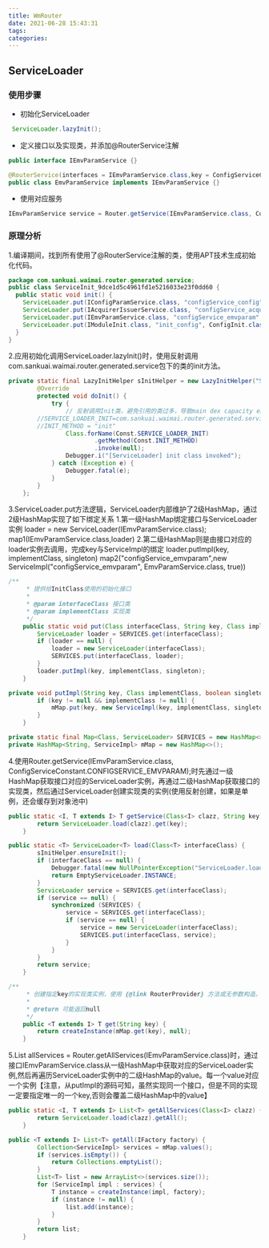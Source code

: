 ```yaml
---
title: WmRouter
date: 2021-06-28 15:43:31
tags:
categories:
---
```


## ServiceLoader

### 使用步骤
* 初始化ServiceLoader
```JAVA
 ServiceLoader.lazyInit();
```

* 定义接口以及实现类，并添加@RouterService注解
```JAVA
public interface IEmvParamService {}

@RouterService(interfaces = IEmvParamService.class,key = ConfigServiceConstant.CONFIGSERVICE_EMVPARAM,singleton = true)
public class EmvParamService implements IEmvParamService {}
```
* 使用对应服务
```java
IEmvParamService service = Router.getService(IEmvParamService.class, ConfigServiceConstant.CONFIGSERVICE_EMVPARAM);
```
### 原理分析
<!-- more -->

1.编译期间，找到所有使用了@RouterService注解的类，使用APT技术生成初始化代码。
```java
package com.sankuai.waimai.router.generated.service;
public class ServiceInit_9dce1d5c4961fd1e5216033e23f0dd60 {
  public static void init() {
    ServiceLoader.put(IConfigParamService.class, "configService_config", ConfigParamService.class, true);
    ServiceLoader.put(IAcquirerIssuerService.class, "configService_acquirer_issuer", AcquirerIssuerService.class, false);
    ServiceLoader.put(IEmvParamService.class, "configService_emvparam", EmvParamService.class, true);
    ServiceLoader.put(IModuleInit.class, "init_config", ConfigInit.class, false);
  }
}
```

2.应用初始化调用ServiceLoader.lazyInit()时，使用反射调用com.sankuai.waimai.router.generated.service包下的类的init方法。
```java
private static final LazyInitHelper sInitHelper = new LazyInitHelper("ServiceLoader") {
        @Override
        protected void doInit() {
            try {
                // 反射调用Init类，避免引用的类过多，导致main dex capacity exceeded问题
		//SERVICE_LOADER_INIT=com.sankuai.waimai.router.generated.service.ServiceLoaderInit
		//INIT_METHOD = "init"
                Class.forName(Const.SERVICE_LOADER_INIT)
                        .getMethod(Const.INIT_METHOD)
                        .invoke(null);
                Debugger.i("[ServiceLoader] init class invoked");
            } catch (Exception e) {
                Debugger.fatal(e);
            }
        }
    };
```
3.ServiceLoader.put方法逻辑，ServiceLoader内部维护了2级HashMap，通过2级HashMap实现了如下绑定关系
1.第一级HashMap绑定接口与ServiceLoader实例
loader = new ServiceLoader(IEmvParamService.class);
map1(IEmvParamService.class,loader)
2.第二级HashMap则是由接口对应的loader实例去调用，完成key与ServiceImpl的绑定
loader.putImpl(key, implementClass, singleton)
map2("configService_emvparam",new ServiceImpl("configService_emvparam", EmvParamService.class, true))
```java
/**
     * 提供给InitClass使用的初始化接口
     *
     * @param interfaceClass 接口类
     * @param implementClass 实现类
     */
    public static void put(Class interfaceClass, String key, Class implementClass, boolean singleton) {
        ServiceLoader loader = SERVICES.get(interfaceClass);
        if (loader == null) {
            loader = new ServiceLoader(interfaceClass);
            SERVICES.put(interfaceClass, loader);
        }
        loader.putImpl(key, implementClass, singleton);
    }

private void putImpl(String key, Class implementClass, boolean singleton) {
        if (key != null && implementClass != null) {
            mMap.put(key, new ServiceImpl(key, implementClass, singleton));
        }
    }

private static final Map<Class, ServiceLoader> SERVICES = new HashMap<>();
private HashMap<String, ServiceImpl> mMap = new HashMap<>();
````

4.使用Router.getService(IEmvParamService.class, ConfigServiceConstant.CONFIGSERVICE_EMVPARAM);时先通过一级HashMap获取接口对应的ServiceLoader实例，再通过二级HashMap获取接口的实现类，然后通过ServiceLoader创建实现类的实例(使用反射创建，如果是单例，还会缓存到对象池中)
```java
public static <I, T extends I> T getService(Class<I> clazz, String key) {
        return ServiceLoader.load(clazz).get(key);
    }

public static <T> ServiceLoader<T> load(Class<T> interfaceClass) {
        sInitHelper.ensureInit();
        if (interfaceClass == null) {
            Debugger.fatal(new NullPointerException("ServiceLoader.load的class参数不应为空"));
            return EmptyServiceLoader.INSTANCE;
        }
        ServiceLoader service = SERVICES.get(interfaceClass);
        if (service == null) {
            synchronized (SERVICES) {
                service = SERVICES.get(interfaceClass);
                if (service == null) {
                    service = new ServiceLoader(interfaceClass);
                    SERVICES.put(interfaceClass, service);
                }
            }
        }
        return service;
    }

/**
     * 创建指定key的实现类实例，使用 {@link RouterProvider} 方法或无参数构造。对于声明了singleton的实现类，不会重复创建实例。
     *
     * @return 可能返回null
     */
    public <T extends I> T get(String key) {
        return createInstance(mMap.get(key), null);
    }    
```

5.List<IEmvParamService> allServices = Router.getAllServices(IEmvParamService.class)时，通过接口IEmvParamService.class从一级HashMap中获取对应的ServiceLoader实例,然后再遍历ServiceLoader实例中的二级HashMap的value。每一个value对应一个实例【注意，从putImpl的源码可知，虽然实现同一个接口，但是不同的实现一定要指定唯一的一个key,否则会覆盖二级HashMap中的value】
```java
public static <I, T extends I> List<T> getAllServices(Class<I> clazz) {
        return ServiceLoader.load(clazz).getAll();
    }

public <T extends I> List<T> getAll(IFactory factory) {
        Collection<ServiceImpl> services = mMap.values();
        if (services.isEmpty()) {
            return Collections.emptyList();
        }
        List<T> list = new ArrayList<>(services.size());
        for (ServiceImpl impl : services) {
            T instance = createInstance(impl, factory);
            if (instance != null) {
                list.add(instance);
            }
        }
        return list;
    }   
```